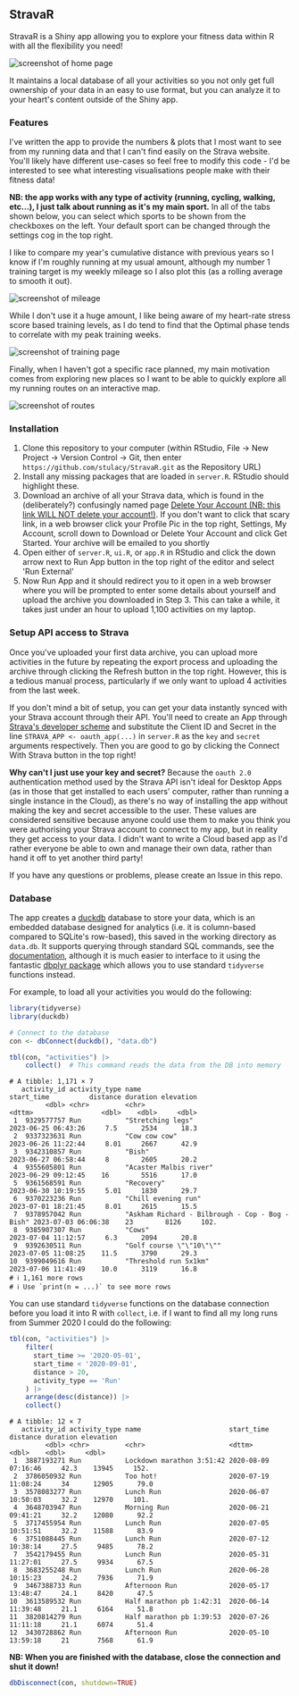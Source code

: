 ## StravaR

StravaR is a Shiny app allowing you to explore your fitness data within R with all the flexibility you need!

![screenshot of home page](github_resources/calendar.png)

It maintains a local database of all your activities so you not only get full ownership of your data in an easy to use format, but you can analyze it to your heart's content outside of the Shiny app.

### Features

I've written the app to provide the numbers & plots that I most want to see from my running data and that I can't find easily on the Strava website.
You'll likely have different use-cases so feel free to modify this code - I'd be interested to see what interesting visualisations people make with their fitness data!

**NB: the app works with any type of activity (running, cycling, walking, etc...), I just talk about running as it's my main sport.**
In all of the tabs shown below, you can select which sports to be shown from the checkboxes on the left.
Your default sport can be changed through the settings cog in the top right.

I like to compare my year's cumulative distance with previous years so I know if I'm roughly running at my usual amount, although my number 1 training target is my weekly mileage so I also plot this (as a rolling average to smooth it out).

![screenshot of mileage](github_resources/mileage.png)

While I don't use it a huge amount, I like being aware of my heart-rate stress score based training levels, as I do tend to find that the Optimal phase tends to correlate with my peak training weeks.

![screenshot of training page](github_resources/training.png)

Finally, when I haven't got a specific race planned, my main motivation comes from exploring new places so I want to be able to quickly explore all my running routes on an interactive map.

![screenshot of routes](github_resources/routes.png)

### Installation

1.  Clone this repository to your computer (within RStudio, File -\> New Project -\> Version Control -\> Git, then enter `https://github.com/stulacy/StravaR.git` as the Repository URL)
2.  Install any missing packages that are loaded in `server.R`. RStudio should highlight these.
3.  Download an archive of all your Strava data, which is found in the (deliberately?) confusingly named page [Delete Your Account (NB: this link WILL NOT delete your account!)](https://www.strava.com/athlete/delete_your_account). If you don't want to click that scary link, in a web browser click your Profile Pic in the top right, Settings, My Account, scroll down to Download or Delete Your Account and click Get Started. Your archive will be emailed to you shortly
4.  Open either of `server.R`, `ui.R`, or `app.R` in RStudio and click the down arrow next to Run App button in the top right of the editor and select 'Run External'
5.  Now Run App and it should redirect you to it open in a web browser where you will be prompted to enter some details about yourself and upload the archive you downloaded in Step 3. This can take a while, it takes just under an hour to upload 1,100 activities on my laptop.

### Setup API access to Strava

Once you've uploaded your first data archive, you can upload more activities in the future by repeating the export process and uploading the archive through clicking the Refresh button in the top right.
However, this is a tedious manual process, particularly if we only want to upload 4 activities from the last week.

If you don't mind a bit of setup, you can get your data instantly synced with your Strava account through their API.
You'll need to create an App through [Strava's developer scheme](https://www.strava.com/settings/api) and substitute the Client ID and Secret in the line `STRAVA_APP <- oauth_app(...)` in `server.R` as the `key` and `secret` arguments respectively.
Then you are good to go by clicking the Connect With Strava button in the top right!

**Why can't I just use your key and secret?**
Because the `oauth 2.0` authentication method used by the Strava API isn't ideal for Desktop Apps (as in those that get installed to each users' computer, rather than running a single instance in the Cloud), as there's no way of installing the app without making the key and secret accessible to the user.
These values are considered sensitive because anyone could use them to make you think you were authorising your Strava account to connect to my app, but in reality they get access to your data.
I didn't want to write a Cloud based app as I'd rather everyone be able to own and manage their own data, rather than hand it off to yet another third party!

If you have any questions or problems, please create an Issue in this repo.

### Database

The app creates a [duckdb](https://duckdb.org/) database to store your data, which is an embedded database designed for analytics (i.e. it is column-based compared to SQLite's row-based), this saved in the working directory as `data.db`.
It supports querying through standard SQL commands, see the [documentation](https://duckdb.org/docs/api/r.html), although it is much easier to interface to it using the fantastic [dbplyr package](https://dbplyr.tidyverse.org/) which allows you to use standard `tidyverse` functions instead.

For example, to load all your activities you would do the following:

```r
library(tidyverse)
library(duckdb)

# Connect to the database
con <- dbConnect(duckdb(), "data.db")

tbl(con, "activities") |>
    collect()  # This command reads the data from the DB into memory
```

```
# A tibble: 1,171 × 7
   activity_id activity_type name                                            start_time          distance duration elevation
         <dbl> <chr>         <chr>                                           <dttm>                 <dbl>    <dbl>     <dbl>
 1  9329577757 Run           "Stretching legs"                               2023-06-25 06:43:26     7.5      2534      18.3
 2  9337323631 Run           "Cow cow cow"                                   2023-06-26 11:22:44     8.01     2667      42.9
 3  9342310857 Run           "Bish"                                          2023-06-27 06:58:44     8        2605      20.2
 4  9355605801 Run           "Acaster Malbis river"                          2023-06-29 09:12:45    16        5516      17.0
 5  9361568591 Run           "Recovery"                                      2023-06-30 10:19:55     5.01     1830      29.7
 6  9370223236 Run           "Chill evening run"                             2023-07-01 18:21:45     8.01     2615      15.5
 7  9378957042 Run           "Askham Richard - Bilbrough - Cop - Bog - Bish" 2023-07-03 06:06:38    23        8126     102. 
 8  9385907307 Run           "Cows"                                          2023-07-04 11:12:57     6.3      2094      20.8
 9  9392630511 Run           "Golf course \"\"10\"\""                        2023-07-05 11:08:25    11.5      3790      29.3
10  9399049616 Run           "Threshold run 5x1km"                           2023-07-06 11:41:49    10.0      3119      16.8
# ℹ 1,161 more rows
# ℹ Use `print(n = ...)` to see more rows
```

You can use standard `tidyverse` functions on the database connection before you load it into R with `collect`, i.e. if I want to find all my long runs from Summer 2020 I could do the following:

```r
tbl(con, "activities") |>
    filter(
      start_time >= '2020-05-01', 
      start_time < '2020-09-01',
      distance > 20,
      activity_type == 'Run'
    ) |>
    arrange(desc(distance)) |>
    collect() 
```

```
# A tibble: 12 × 7
   activity_id activity_type name                      start_time          distance duration elevation
         <dbl> <chr>         <chr>                     <dttm>                 <dbl>    <dbl>     <dbl>
 1  3887193271 Run           Lockdown marathon 3:51:42 2020-08-09 07:16:46     42.3    13945     152. 
 2  3786050932 Run           Too hot!                  2020-07-19 11:08:24     34      12905      79.0
 3  3578083277 Run           Lunch Run                 2020-06-07 10:50:03     32.2    12970     101. 
 4  3648703947 Run           Morning Run               2020-06-21 09:41:21     32.2    12080      92.2
 5  3717455954 Run           Lunch Run                 2020-07-05 10:51:51     32.2    11588      83.9
 6  3751088445 Run           Lunch Run                 2020-07-12 10:38:14     27.5     9485      78.2
 7  3542179455 Run           Lunch Run                 2020-05-31 11:27:01     27.5     9934      67.5
 8  3683255248 Run           Lunch Run                 2020-06-28 10:15:23     24.2     7936      71.9
 9  3467388733 Run           Afternoon Run             2020-05-17 13:48:47     24.1     8420      47.5
10  3613589532 Run           Half marathon pb 1:42:31  2020-06-14 11:39:48     21.1     6164      51.8
11  3820814279 Run           Half marathon pb 1:39:53  2020-07-26 11:11:18     21.1     6074      51.4
12  3430728862 Run           Afternoon Run             2020-05-10 13:59:18     21       7568      61.9
```

**NB: When you are finished with the database, close the connection and shut it down!**

```r
dbDisconnect(con, shutdown=TRUE)
```
